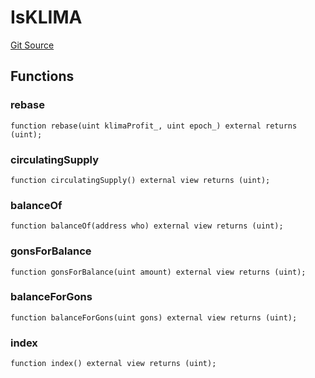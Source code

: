# IsKLIMA
[Git Source](https://github.com/KlimaDAO/klimadao-solidity/blob/b98fc1e8b7dcf2a7b80bbaba384c8c84431739fc/src/protocol/staking/regular/KlimaStaking_v2.sol)


## Functions
### rebase


```solidity
function rebase(uint klimaProfit_, uint epoch_) external returns (uint);
```

### circulatingSupply


```solidity
function circulatingSupply() external view returns (uint);
```

### balanceOf


```solidity
function balanceOf(address who) external view returns (uint);
```

### gonsForBalance


```solidity
function gonsForBalance(uint amount) external view returns (uint);
```

### balanceForGons


```solidity
function balanceForGons(uint gons) external view returns (uint);
```

### index


```solidity
function index() external view returns (uint);
```

